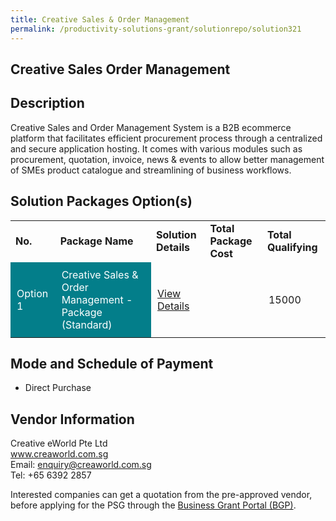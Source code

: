```yaml
---
title: Creative Sales & Order Management
permalink: /productivity-solutions-grant/solutionrepo/solution321
---
```


## Creative Sales Order Management

## Description

Creative Sales and Order Management System is a B2B ecommerce platform that facilitates efficient procurement process through a centralized and secure application hosting. It comes with various modules such as procurement, quotation, invoice, news & events to allow better management of SMEs product catalogue and streamlining of business workflows.




## Solution Packages Option(s)

<table>
<tr>
<td><b>No.</b></td>
<td><b>Package Name</b></td>
<td><b>Solution Details</b></td>
<td><b>Total Package Cost</b></td>
<td><b>Total Qualifying</b></td>
</tr>
<tr>
<td style='padding: 10px; background-color: #037E8A; color: #FFFFFF;'>Option 1</td>
<td style='padding: 10px; background-color: #037E8A; color: #FFFFFF;'>Creative Sales & Order Management - Package (Standard)</td>
<td style='padding: 10px;'><a href='https://www.gobusiness.gov.sg/images/psg/Creative_eWorld_WS_SalesnOrder_Annex_3_Part_3.pdf' target='_blank'>View Details</a></td>
<td style='padding: 10px;'></td>
<td style='padding: 10px;'>15000</td>
</tr>
</table>

## Mode and Schedule of Payment

 - Direct Purchase

## Vendor Information

 Creative eWorld Pte Ltd<br>www.creaworld.com.sg<br>Email: enquiry@creaworld.com.sg<br>Tel: +65 6392 2857

Interested companies can get a quotation from the pre-approved vendor, before applying for the PSG through the <a href='https://www.businessgrants.gov.sg/' target='_blank' rel='noopener'>Business Grant Portal (BGP)</a>.

<script src="/jquery/resize-tables.js"></script>
